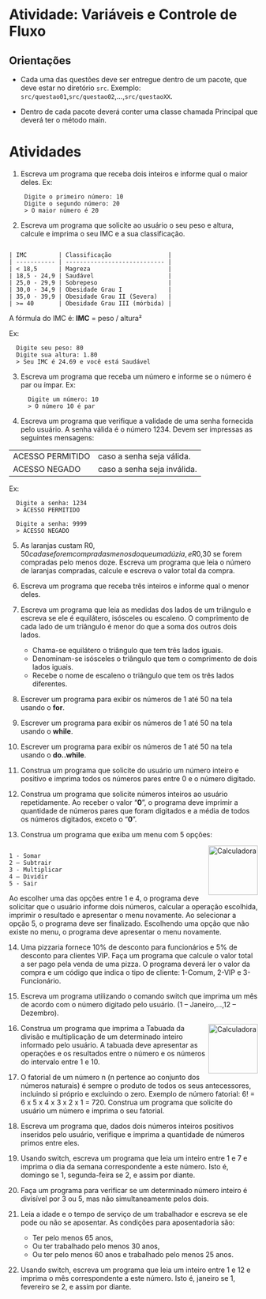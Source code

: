 # Atividade: Variáveis e Controle de Fluxo

## Orientações

- Cada uma das questões deve ser entregue dentro de um pacote, que deve estar no diretório `src`.
  Exemplo: `src/questao01`,`src/questao02`,...,`src/questaoXX`.

- Dentro de cada pacote deverá conter uma classe chamada Principal que deverá ter o método main.

# Atividades

1. Escreva um programa que receba dois inteiros e informe qual o maior deles. Ex:

   ```text
    Digite o primeiro número: 10
    Digite o segundo número: 20
    > O maior número é 20
   ```

2. Escreva um programa que solicite ao usuário o seu peso e altura, calcule e imprima o seu IMC e a sua classificação.

```

| IMC         | Classificação                |
| ----------- | ---------------------------- |
| < 18,5      | Magreza                      |
| 18,5 - 24,9 | Saudável                     |
| 25,0 - 29,9 | Sobrepeso                    |
| 30,0 - 34,9 | Obesidade Grau I             |
| 35,0 - 39,9 | Obesidade Grau II (Severa)   |
| >= 40       | Obesidade Grau III (mórbida) |

```

A fórmula do IMC é: **IMC** = peso / altura²

Ex:

```text
  Digite seu peso: 80
  Digite sua altura: 1.80
  > Seu IMC é 24.69 e você está Saudável
```

3. Escreva um programa que receba um número e informe se o número é par ou ímpar. Ex:

   ```text
     Digite um número: 10
     > O número 10 é par
   ```

4. Escreva um programa que verifique a validade de uma senha fornecida pelo usuário. A senha válida é o número 1234. Devem ser impressas as seguintes mensagens:

|                  |                             |
| ---------------- | --------------------------- |
| ACESSO PERMITIDO | caso a senha seja válida.   |
| ACESSO NEGADO    | caso a senha seja inválida. |

Ex:

```text
  Digite a senha: 1234
  > ACESSO PERMITIDO
```

```text
  Digite a senha: 9999
  > ACESSO NEGADO
```

5. As laranjas custam R$0,50 cada se forem compradas menos do que uma dúzia, e R$0,30 se forem compradas pelo menos doze. Escreva um programa que leia o número de laranjas compradas, calcule e escreva o valor total da compra.

6. Escreva um programa que receba três inteiros e informe qual o menor deles.

7. Escreva um programa que leia as medidas dos lados de um triângulo e escreva se ele é equilátero, isósceles ou escaleno.
   O comprimento de cada lado de um triângulo é menor do que a soma dos outros dois
   lados.

   - Chama-se equilátero o triângulo que tem três lados iguais.
   - Denominam-se isósceles o triângulo que tem o comprimento de dois lados iguais.
   - Recebe o nome de escaleno o triângulo que tem os três lados diferentes.

8. Escrever um programa para exibir os números de 1 até 50 na tela usando o **for**.

9. Escrever um programa para exibir os números de 1 até 50 na tela usando o **while**.

10. Escrever um programa para exibir os números de 1 até 50 na tela usando o **do..while**.

11. Construa um programa que solicite do usuário um número inteiro e positivo e imprima todos os números pares entre 0 e o número digitado.

12. Construa um programa que solicite números inteiros ao usuário repetidamente. Ao receber o valor “**0**”, o programa deve imprimir a quantidade de números pares que foram digitados e a média de todos os números digitados, exceto o “**0**”.

13. Construa um programa que exiba um menu com 5 opções:

<img src="https://user-images.githubusercontent.com/5587998/179874116-f479efe9-06c0-4982-bbd5-8bc23610a87e.png" min-width="100px" max-width="100px" width="100px" align="right" alt="Calculadora">

<p align="left">

```

1 - Somar
2 – Subtrair
3 - Multiplicar
4 – Dividir
5 - Sair

```

Ao escolher uma das opções entre 1 e 4, o programa deve solicitar que o usuário informe dois números, calcular a operação escolhida, imprimir o resultado e apresentar o menu novamente. Ao selecionar a opção 5, o programa deve ser finalizado. Escolhendo uma opção que não existe no menu, o programa deve apresentar o menu novamente.

</p>

14. Uma pizzaria fornece 10% de desconto para funcionários e 5% de desconto para clientes VIP. Faça um programa que calcule o valor total a ser pago pela venda de uma pizza. O programa deverá ler o valor da compra e um código que indica o tipo de cliente: 1-Comum, 2-VIP e 3-Funcionário.

15. Escreva um programa utilizando o comando switch que imprima um mês de acordo com o número digitado pelo usuário. (1 – Janeiro,...,12 – Dezembro).

  <img src="https://user-images.githubusercontent.com/5587998/179875074-7fe74eb1-8196-4974-8e97-80a9507e0a7a.png" min-width="100px" max-width="100px" width="100px" align="right" alt="Calculadora">

16. Construa um programa que imprima a Tabuada da divisão e multiplicação de um determinado inteiro informado pelo usuário. A tabuada deve apresentar as operações e os resultados entre o número e os números do intervalo entre 1 e 10.

17. O fatorial de um número n (n pertence ao conjunto dos números naturais) é sempre o produto de todos os seus antecessores, incluindo si próprio e excluindo o zero. Exemplo de número fatorial: 6! = 6 x 5 x 4 x 3 x 2 x 1 = 720. Construa um programa que solicite do usuário um número e imprima o seu fatorial.

18. Escreva um programa que, dados dois números inteiros positivos inseridos pelo usuário, verifique e imprima a quantidade de números primos entre eles.

19. Usando switch, escreva um programa que leia um inteiro entre 1 e 7 e imprima o dia da semana correspondente a este número. Isto é, domingo se 1, segunda-feira se 2, e assim por diante.

20. Faça um programa para verificar se um determinado número inteiro é divisível por 3 ou 5, mas não simultaneamente pelos dois.

21. Leia a idade e o tempo de serviço de um trabalhador e escreva se ele pode ou não se aposentar. As condições para aposentadoria são:

    - Ter pelo menos 65 anos,
    - Ou ter trabalhado pelo menos 30 anos,
    - Ou ter pelo menos 60 anos e trabalhado pelo menos 25 anos.

22. Usando switch, escreva um programa que leia um inteiro entre 1 e 12 e imprima o mês correspondente a este número. Isto é, janeiro se 1, fevereiro se 2, e assim por diante.

